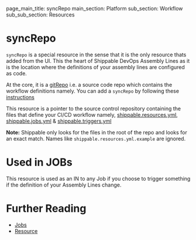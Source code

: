 page_main_title: syncRepo
main_section: Platform
sub_section: Workflow
sub_sub_section: Resources

# syncRepo
`syncRepo` is a special resource in the sense that it is the only resource thats added from the UI. This the heart of Shippable DevOps Assembly Lines as it is the location where the definitions of your assembly lines are configured as code.

At the core, it is a [gitRepo](/platform/workflow/resource/gitrepo) i.e. a source code repo which contains the workflow definitions namely. You can add a `syncRepo` by following these [instructions](/platform/tutorial/workflow/howto-crud-syncrepo)


This resource is a pointer to the source control repository containing the files that define your CI/CD workflow namely, [shippable.resources.yml](/platform/tutorial/workflow/shippable-resources-yml), [shippable.jobs.yml](/platform/tutorial/workflow/shippable-jobs-yml) & [shippable.triggers.yml](/platform/tutorial/workflow/shippable-triggers-yml)

**Note:** Shippable only looks for the files in the root of the repo and looks for an exact match. Names like `shippable.resources.yml.example` are ignored. 

# Used in JOBs
This resource is used as an IN to any Job if you choose to trigger something if the definition of your Assembly Lines change.

# Further Reading
* [Jobs](/platform/workflow/job/overview)
* [Resource](/platform/workflow/resource/overview)
